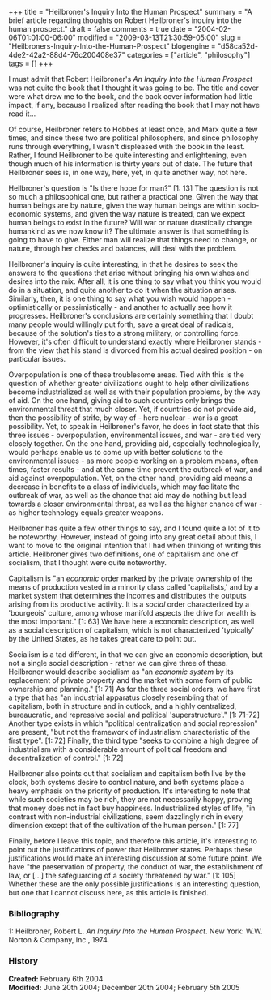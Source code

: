 +++
title = "Heilbroner's Inquiry Into the Human Prospect"
summary = "A brief article regarding thoughts on Robert Heilbroner's inquiry into the human prospect."
draft = false
comments = true
date = "2004-02-06T01:01:00-06:00"
modified = "2009-03-13T21:30:59-05:00"
slug = "Heilbroners-Inquiry-Into-the-Human-Prospect"
blogengine = "d58ca52d-4de2-42a2-88d4-76c200408e37"
categories = ["article", "philosophy"]
tags = []
+++

<p>
I must admit that Robert Heilbroner&#39;s <em>An Inquiry Into the Human Prospect</em> was not quite the book that I thought it was going to be. The title and cover were what drew me to the book, and the back cover information had little impact, if any, because I realized after reading the book that I may not have read it...
</p>
<p>
Of course, Heilbroner refers to Hobbes at least once, and Marx quite a few times, and since these two are political philosophers, and since philosophy runs through everything, I wasn&#39;t displeased with the book in the least. Rather, I found Heilbroner to be quite interesting and enlightening, even though much of his information is thirty years out of date. The future that Heilbroner sees is, in one way, here, yet, in quite another way, not here.
</p>
<p>
Heilbroner&#39;s question is &quot;Is there hope for man?&quot; [1: 13] The question is not so much a philosophical one, but rather a practical one. Given the way that human beings are by nature, given the way human beings are within socio-economic systems, and given the way nature is treated, can we expect human beings to exist in the future? Will war or nature drastically change humankind as we now know it? The ultimate answer is that something is going to have to give. Either man will realize that things need to change, or nature, through her checks and balances, will deal with the problem.
</p>
<p>
Heilbroner&#39;s inquiry is quite interesting, in that he desires to seek the answers to the questions that arise without bringing his own wishes and desires into the mix. After all, it is one thing to say what you think you would do in a situation, and quite another to do it when the situation arises. Similarly, then, it is one thing to say what you wish would happen - optimistically or pessimistically - and another to actually see how it progresses. Heilbroner&#39;s conclusions are certainly something that I doubt many people would willingly put forth, save a great deal of radicals, because of the solution&#39;s ties to a strong military, or controlling force. However, it&#39;s often difficult to understand exactly where Heilbroner stands - from the view that his stand is divorced from his actual desired position - on particular issues.
</p>
<p>
Overpopulation is one of these troublesome areas. Tied with this is the question of whether greater civilizations ought to help other civilizations become industrialized as well as with their population problems, by the way of aid. On the one hand, giving aid to such countries only brings the environmental threat that much closer. Yet, if countries do not provide aid, then the possibility of strife, by way of - here nuclear - war is a great possibility. Yet, to speak in Heilbroner&#39;s favor, he does in fact state that this three issues - overpopulation, environmental issues, and war - are tied very closely together. On the one hand, providing aid, especially technologically, would perhaps enable us to come up with better solutions to the environmental issues - as more people working on a problem means, often times, faster results - and at the same time prevent the outbreak of war, and aid against overpopulation. Yet, on the other hand, providing aid means a decrease in benefits to a class of individuals, which may facilitate the outbreak of war, as well as the chance that aid may do nothing but lead towards a closer environmental threat, as well as the higher chance of war - as higher technology equals greater weapons.
</p>
<p>
Heilbroner has quite a few other things to say, and I found quite a lot of it to be noteworthy. However, instead of going into any great detail about this, I want to move to the original intention that I had when thinking of writing this article. Heilbroner gives two definitions, one of capitalism and one of socialism, that I thought were quite noteworthy.
</p>
<p>
Capitalism is &quot;an <em>economic</em> order marked by the private ownership of the means of production vested in a minority class called &#39;capitalists,&#39; and by a market system that determines the incomes and distributes the outputs arising from its productive activity. It is a <em>social</em> order characterized by a &#39;bourgeois&#39; culture, among whose manifold aspects the drive for wealth is the most important.&quot; [1: 63] We have here a economic description, as well as a social description of capitalism, which is not characterized &#39;typically&#39; by the United States, as he takes great care to point out.
</p>
<p>
Socialism is a tad different, in that we can give an economic description, but not a single social description - rather we can give three of these. Heilbroner would describe socialism as &quot;an <em>economic system</em> by its replacement of private property and the market with some form of public ownership and planning.&quot; [1: 71] As for the three social orders, we have first a type that has &quot;an industrial apparatus closely resembling that of capitalism, both in structure and in outlook, and a highly centralized, bureaucratic, and repressive social and political &#39;superstructure&#39;.&quot; [1: 71-72] Another type exists in which &quot;political centralization and social repression&quot; are present, &quot;but not the framework of industrialism characteristic of the first type&quot;. [1: 72] Finally, the third type &quot;seeks to combine a high degree of industrialism with a considerable amount of political freedom and decentralization of control.&quot; [1: 72]
</p>
<p>
Heilbroner also points out that socialism and capitalism both live by the clock, both systems desire to control nature, and both systems place a heavy emphasis on the priority of production. It&#39;s interesting to note that while such societies may be rich, they are not necessarily happy, proving that money does not in fact buy happiness. Industrialized styles of life, &quot;in contrast with non-industrial civilizations, seem dazzlingly rich in every dimension except that of the cultivation of the human person.&quot; [1: 77]
</p>
<p>
Finally, before I leave this topic, and therefore this article, it&#39;s interesting to point out the justifications of power that Heilbroner states. Perhaps these justifications would make an interesting discussion at some future point. We have &quot;the preservation of property, the conduct of war, the establishment of law, or [...] the safeguarding of a society threatened by war.&quot; [1: 105] Whether these are the only possible justifications is an interesting question, but one that I cannot discuss here, as this article is finished.
</p>
<h3>Bibliography</h3>
<p>
1: Heilbroner, Robert L. <em>An Inquiry Into the Human Prospect</em>. New York: W.W. Norton &amp; Company, Inc., 1974.
</p>
<h3>History</h3>
<p>
<strong>Created:</strong> February 6th 2004<br />
<strong>Modified:</strong> June 20th 2004; December 20th 2004; February 5th 2005 
</p>

